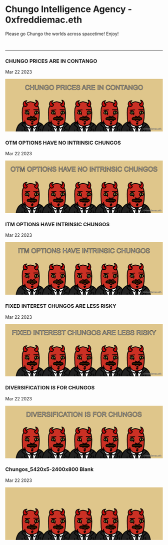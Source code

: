 # Chungo Intelligence Agency - 0xfreddiemac.eth

Please go Chungo the worlds across spacetime! Enjoy!

<br />

---

### CHUNGO PRICES ARE IN CONTANGO

Mar 22 2023

<kbd><img src="0xfreddiemac/chungopricesareincontango.png" /></kbd>

### OTM OPTIONS HAVE NO INTRINSIC CHUNGOS

Mar 22 2023

<kbd><img src="0xfreddiemac/otmoptionshavenointrinsicchungos.png" /></kbd>

### ITM OPTIONS HAVE INTRINSIC CHUNGOS

Mar 22 2023

<kbd><img src="0xfreddiemac/itmoptionshaveintrinsicchungos.png" /></kbd>

### FIXED INTEREST CHUNGOS ARE LESS RISKY

Mar 22 2023

<kbd><img src="0xfreddiemac/fixedinterestchungosarelessrisky.png" /></kbd>

### DIVERSIFICATION IS FOR CHUNGOS

Mar 22 2023

<kbd><img src="0xfreddiemac/diversificationisforchungos.png" /></kbd>

### Chungos_5420x5-2400x800 Blank

Mar 22 2023

<kbd><img src="0xfreddiemac/Chungos_5420x5-2400x800.png" /></kbd>
